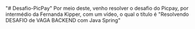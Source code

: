"# Desafio-PicPay" 
Por meio deste, venho resolver o desafio do Picpay, por intermédio da Fernanda Kipper, com um vídeo, o qual o título é "Resolvendo DESAFIO de VAGA BACKEND com Java Spring" 
